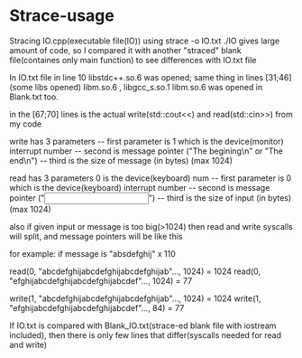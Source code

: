 # Strace-usage

Stracing IO.cpp(executable file(IO)) using   strace -o IO.txt ./IO 
gives large amount of code, so I compared it with another "straced" blank
file(containes only main function) to see differences with IO.txt file

In IO.txt file in line 10 libstdc++.so.6 was opened; 
same thing in lines [31;46](some libs opened) libm.so.6 , libgcc_s.so.1
libm.so.6 was opened in Blank.txt too.

in the [67;70] lines is the actual write(std::cout<<) and read(std::cin>>) from my code

write has 3 parameters
-- first parameter is 1 which is the device(monitor) interrupt number
-- second is message pointer ("The begining\n" or "The end\n") 
-- third is the size of message (in bytes) (max 1024)


read has 3 parameters 0 is the device(keyboard) num
-- first parameter is 0 which is the device(keyboard) interrupt number
-- second is message pointer ("<Input>") 
-- third is the size of input (in bytes) (max 1024)

also if given input or message is too big(>1024) then read and write syscalls will split,
and message pointers will be like this

for example: if message is "absdefghij" x 110

read(0, "abcdefghijabcdefghijabcdefghijab"..., 1024) = 1024
read(0, "efghijabcdefghijabcdefghijabcdef"..., 1024) = 77

write(1, "abcdefghijabcdefghijabcdefghijab"..., 1024) = 1024
write(1, "efghijabcdefghijabcdefghijabcdef"..., 84) = 77

If IO.txt is compared with Blank_IO.txt(strace-ed blank file with iostream included),
then there is only few lines that differ(syscalls needed for read and write)